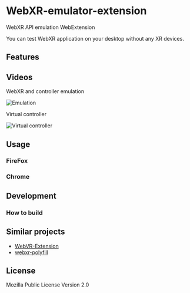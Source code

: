 # WebXR-emulator-extension

WebXR API emulation WebExtension

You can test WebXR application on your desktop without any XR devices.

## Features

## Videos

WebXR and controller emulation

![Emulation](./screenshots/controller-emulator.gif)

Virtual controller

![Virtual controller](./screenshots/virtual-controller.gif)

## Usage

### FireFox

### Chrome

## Development

### How to build

## Similar projects

- [WebVR-Extension](https://github.com/spite/WebVR-Extension)
- [webxr-polyfill](https://github.com/immersive-web/webxr-polyfill)

## License

Mozilla Public License Version 2.0
